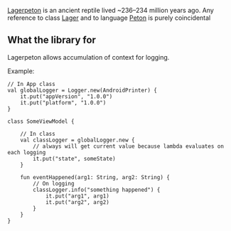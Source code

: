 [Lagerpeton](https://en.wikipedia.org/wiki/Lagerpeton) is an ancient reptile lived ~236–234 million years ago. Any reference to class [Lager](https://docs.oracle.com/javase/7/docs/api/java/util/logging/Logger.html) and to language [Peton](https://www.python.org/) is purely coincidental

## What the library for

Lagerpeton allows accumulation of context for logging.

Example:
```
// In App class
val globalLogger = Logger.new(AndroidPrinter) {
    it.put("appVersion", "1.0.0")
    it.put("platform", "1.0.0")
}

class SomeViewModel {

    // In class
    val classLogger = globalLogger.new {
        // always will get current value because lambda evaluates on each logging
        it.put("state", someState)
    }

    fun eventHappened(arg1: String, arg2: String) {
        // On logging
        classLogger.info("something happened") {
            it.put("arg1", arg1)
            it.put("arg2", arg2)
        }
    }
}
```